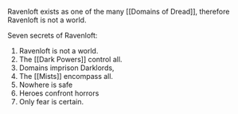 Ravenloft exists as one of the many [[Domains of Dread]], therefore Ravenloft is not a world.

Seven secrets of Ravenloft:

1. Ravenloft is not a world.
2. The [[Dark Powers]] control all.
3. Domains imprison Darklords,
4. The [[Mists]] encompass all.
5. Nowhere is safe
6. Heroes confront horrors
7. Only fear is certain.